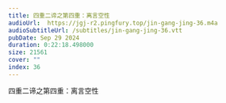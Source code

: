 ```yaml
---
title: 四重二谛之第四重：离言空性
audioUrl:  https://jgj-r2.pingfury.top/jin-gang-jing-36.m4a
audioSubtitleUrl: /subtitles/jin-gang-jing-36.vtt
pubDate: Sep 29 2024
duration: 0:22:18.498000
size: 21561
cover: ""
index: 36
---
```

四重二谛之第四重：离言空性